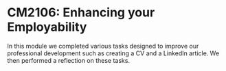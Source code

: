 # CM2106: Enhancing your Employability
In this module we completed various tasks designed to improve our professional development such as creating a CV and a LinkedIn article. We then performed a reflection on these tasks.